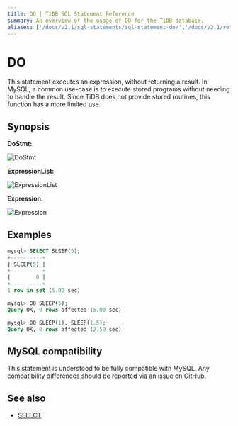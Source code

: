 ```yaml
---
title: DO | TiDB SQL Statement Reference
summary: An overview of the usage of DO for the TiDB database.
aliases: ['/docs/v2.1/sql-statements/sql-statement-do/','/docs/v2.1/reference/sql/statements/do/']
---
```


# DO

This statement executes an expression, without returning a result. In MySQL, a common use-case is to execute stored programs without needing to handle the result. Since TiDB does not provide stored routines, this function has a more limited use.

## Synopsis

**DoStmt:**

![DoStmt](https://docs-download.pingcap.com/media/images/docs/sqlgram/DoStmt.png)

**ExpressionList:**

![ExpressionList](https://docs-download.pingcap.com/media/images/docs/sqlgram/ExpressionList.png)

**Expression:**

![Expression](https://docs-download.pingcap.com/media/images/docs/sqlgram/Expression.png)

## Examples

```sql
mysql> SELECT SLEEP(5);
+----------+
| SLEEP(5) |
+----------+
|        0 |
+----------+
1 row in set (5.00 sec)

mysql> DO SLEEP(5);
Query OK, 0 rows affected (5.00 sec)

mysql> DO SLEEP(1), SLEEP(1.5);
Query OK, 0 rows affected (2.50 sec)
```

## MySQL compatibility

This statement is understood to be fully compatible with MySQL. Any compatibility differences should be [reported via an issue](https://github.com/pingcap/tidb/issues/new/choose) on GitHub.

## See also

* [SELECT](/sql-statements/sql-statement-select.md)
